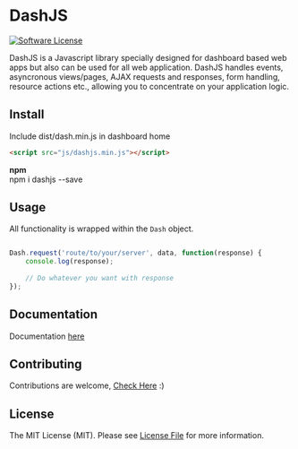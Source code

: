 # DashJS

[![Software License](https://img.shields.io/badge/license-MIT-brightgreen.svg?style=flat-square)](LICENSE.md)


DashJS is a Javascript library specially designed for dashboard based web apps but also can be used for all web application. DashJS handles events, asyncronous views/pages, AJAX requests and responses, form handling, resource actions etc., allowing you to concentrate on your application logic.

## Install

Include dist/dash.min.js in dashboard home

```html
<script src="js/dashjs.min.js"></script>
```

**npm**  
npm i dashjs --save  

## Usage
All functionality is wrapped within the `Dash` object.

```js

Dash.request('route/to/your/server', data, function(response) {
	console.log(response);
	
	// Do whatever you want with response
});
```

## Documentation

Documentation [here](https://github.com/krecent/dashjs/wiki/home)

## Contributing

Contributions are welcome, [Check Here](https://github.com/krecent/dashjs/graphs/contributors) :)

## License

The MIT License (MIT). Please see [License File](LICENSE.md) for more information.

